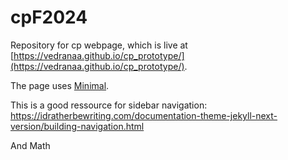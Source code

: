 # cpF2024

Repository for cp webpage, which is live at [https://vedranaa.github.io/cp_prototype/](https://vedranaa.github.io/cp_prototype/).

The page uses [Minimal](https://github.com/pages-themes/minimal).

This is a good ressource for sidebar navigation: https://idratherbewriting.com/documentation-theme-jekyll-next-version/building-navigation.html

And Math

